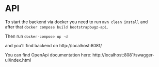 # API

To start the backend via docker you need to run `mvn clean install` and after that `docker compose build bootstrapbugz-api`.

Then run `docker-compose up -d`

and you'll find backend on http://localhost:8081/

You can find OpenApi documentation here: http://localhost:8081/swagger-ui/index.html